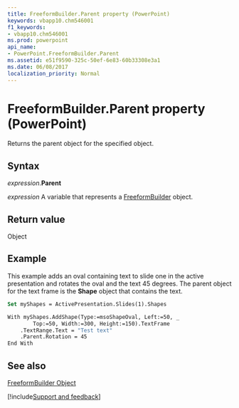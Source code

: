 ```yaml
---
title: FreeformBuilder.Parent property (PowerPoint)
keywords: vbapp10.chm546001
f1_keywords:
- vbapp10.chm546001
ms.prod: powerpoint
api_name:
- PowerPoint.FreeformBuilder.Parent
ms.assetid: e51f9590-325c-50ef-6e83-60b33308e3a1
ms.date: 06/08/2017
localization_priority: Normal
---
```



# FreeformBuilder.Parent property (PowerPoint)

Returns the parent object for the specified object.


## Syntax

_expression_.**Parent**

_expression_ A variable that represents a [FreeformBuilder](PowerPoint.FreeformBuilder.md) object.


## Return value

Object


## Example

This example adds an oval containing text to slide one in the active presentation and rotates the oval and the text 45 degrees. The parent object for the text frame is the  **Shape** object that contains the text.


```vb
Set myShapes = ActivePresentation.Slides(1).Shapes

With myShapes.AddShape(Type:=msoShapeOval, Left:=50, _
        Top:=50, Width:=300, Height:=150).TextFrame
    .TextRange.Text = "Test text"
    .Parent.Rotation = 45
End With
```


## See also


[FreeformBuilder Object](PowerPoint.FreeformBuilder.md)

[!include[Support and feedback](~/includes/feedback-boilerplate.md)]